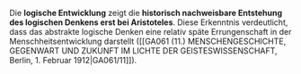 
Die **logische Entwicklung** zeigt die **historisch nachweisbare Entstehung des logischen Denkens erst bei Aristoteles**. Diese Erkenntnis verdeutlicht, dass das abstrakte logische Denken eine relativ späte Errungenschaft in der Menschheitsentwicklung darstellt ([[GA061 (11.) MENSCHENGESCHICHTE, GEGENWART UND ZUKUNFT IM LICHTE DER GEISTESWISSENSCHAFT, Berlin, 1. Februar 1912|GA061/11]]).
